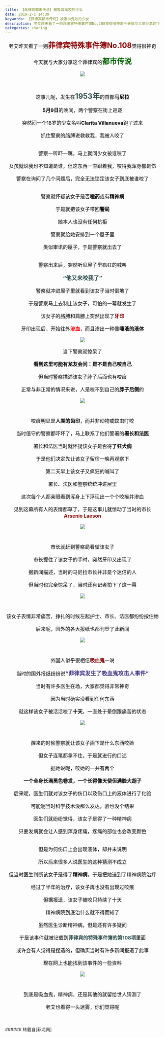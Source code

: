 ```yaml
---
title: 【菲律宾都市传说】被吸血鬼咬的少女
date: 2019-2-1 14:39
keywords: 【菲律宾都市传说】被吸血鬼咬的少女
description: 老艾昨天看了一则菲律宾特殊事件簿No.108觉得很神奇今天就与大家分享这个菲律宾的都市传说这事儿呢，发生在1953年的首都马尼拉5月9日的晚间，两个警察在街上巡逻突然间一个18岁的少女名叫Clarita Villanueva跑了过来抓住警察的胳膊说救救我，我被人咬了警察一听吓一跳，马上就问少女被谁咬了女孩就说我也不知道是谁，但这东西一直跟着我，咬得我浑身都是伤警察在询问了几个问题后，完全无法锁定该女子到底被谁咬了警察就怀疑该女子是否嗑药或有精神病于是就把该女子带回警局她本人也没有任何抗拒警察就给她安排到一个屋子里类似审讯的屋子，于是警察就出去了警察出来后，突然听见屋子里疯狂的喊叫“他又来咬我了”警察就冲进屋子里就看到该女子当时倒地了于是警察马上去制止该女子，可怕的一幕就发生了该女子的胳膊和肩膀上突然出现了牙印牙印出现后，开始往外渗血，而且渗出一种像唾液的液体当下警察就惊呆了看到这里可能有龙友会问：是不是自己咬自己但当时警察描述该女子脖子后面也有咬痕正常与非正常的情况来说，人是咬不到自己的脖子后侧的咬痕明显是人类的齿印，而并非动物或蚊虫叮咬当时值守的警察都吓坏了，马上联系了他们警署的署长和法医署长和法医当时就怀疑该女子是否得了狂犬病于是他们决定先让该女子留宿一晚再观察下第二天早上该女子又疯狂的喊叫了署长、法医和警察统统冲进屋里这次每个人都亲眼看到浑身上下浮现出一个个咬痕并渗血见到这幕所有人的表情都草了，于是这事儿就惊动了当时的市长Arsenio Laeson市长就赶到警察局看望该女子市长握住了该女子的手时，突然牙印又出现了据新闻描述，当时的马尼拉市长并非是个迷信的人但当时也完全惊呆了，当时还有记者拍下了这一幕该女子表情非常痛苦，挣扎的时候左起护士、市长、法医都纷纷按住她后来呢，国外的各大报纸也都刊登了此新闻外国人似乎很相信吸血鬼一说当时的国外报纸纷纷说“菲律宾发生了吸血鬼攻击人事件”当时有许多医生在场，大家都觉得非常神奇因为当时确实没看到任何东西就这样该女子被活活咬了十天，一直处于晕倒跟痛苦的状态醒来的时候警察就让该女子画下是什么东西咬她但女子连笔都拿不住，于是就进行的口述据她说呢，咬她的一共有两个一个全身长满黑色卷发，一个长得像天使但满脸大胡子后来呢，医生们就对该女子的伤口以及伤口上的液体进行了化验可能呢当时科学技术没那么发达，验也没个结果医生们就纷纷觉得，该女子是得了一种精神病只要发病就会让人感到浑身疼痛，疼痛的部位也会改变颜色但是为何伤口上会出现液体，却并未说明所以后来很多人说医生的这种猜测不成立但当时医生判断该女子是得了精神病，于是把她送到了精神病院治疗经过了半年的治疗，该女子再也没有出现过咬痕但据报道，该女子被咬只持续了十天精神病院到底治什么就不得而知了虽然医生诊断精神病，但是还有许多疑问于是该事件就被记载到菲律宾的特殊事件簿的第108项里面或许会有人觉得是捏造的，但确实当时有许多新闻报道了此事现在网上也能找到该事件的一些资料到底是吸血鬼，精神病，还是其他的就留给世人猜测了老艾也看得一头迷雾，你们觉得呢
categories: sharing
---
```

<td class="t_f" id="postmessage_2876885">

<div align="center"><font color="#000000"><font size="3">老艾昨天看了一则</font></font><strong><font size="5"><font color="#8b0000">菲律宾特殊事件簿No.108</font></font></strong><font color="#000000"><font size="3">觉得很神奇</font></font></div><br/>
<div align="center"><font size="3"><font color="#000">今天就与大家分享这个菲律宾的</font></font><strong><font size="5"><font color="#006400">都市传说</font></font></strong></div><br/>
<div align="center"><font size="3"><font color="#000000">

<img aid="1074035" data-cf-modified-9316d3d08039d7272c2f082d-="" file="data/attachment/forum/201902/01/095944wze0qrrze0jap0jg.jpg.thumb.jpg" id="aimg_1074035" inpost="1" onclick="" onmouseover="" src="http://www.flw.ph/data/attachment/forum/201902/01/095944wze0qrrze0jap0jg.jpg" style="cursor:pointer" zoomfile="data/attachment/forum/201902/01/095944wze0qrrze0jap0jg.jpg"/>


</font></font></div><br/>
<div align="center"><font color="#000000"><font size="3">这事儿呢，发生在</font></font><strong><font size="5"><font color="#2f4f4f">1953年</font></font></strong><font color="#000000"><font size="3">的首都<strong>马尼拉</strong></font></font></div><br/>
<div align="center"><font size="3"><font color="#000000"><strong>5月9日</strong>的晚间，两个警察在街上巡逻</font></font></div><br/>
<div align="center"><font size="3"><font color="#000000">突然间一个18岁的少女名叫<strong>Clarita Villanueva</strong>跑了过来</font></font></div><br/>
<div align="center"><font size="3"><font color="#000000">抓住警察的胳膊说救救我，我被人咬了</font></font></div><br/>
<div align="center"><font size="3"><font color="#000000"><img alt="" border="0" class="zoom" data-cf-modified-9316d3d08039d7272c2f082d-="" file="https://media1.tenor.com/images/1ddc0195cf6dae0c135bf9af552dddc0/tenor.gif?itemid=11871806" id="aimg_TfcKX" lazyloadthumb="1" onclick="" onmouseover="" src="https://media1.tenor.com/images/1ddc0195cf6dae0c135bf9af552dddc0/tenor.gif?itemid=11871806"/></font></font></div><br/>
<div align="center"><font size="3"><font color="#000000">警察一听吓一跳，马上就问少女被谁咬了</font></font></div><br/>
<div align="center"><font size="3"><font color="#000000">女孩就说我也不知道是谁，但这东西一直跟着我，咬得我浑身都是伤</font></font></div><br/>
<div align="center"><font size="3"><font color="#000000">警察在询问了几个问题后，完全无法锁定该女子到底被谁咬了</font></font></div><br/>
<div align="center"><font size="3"><font color="#000000"><img alt="" border="0" class="zoom" data-cf-modified-9316d3d08039d7272c2f082d-="" file="https://www.jiuwa.net/tuku/20180425/BPOXv69v.gif" id="aimg_g5crP" lazyloadthumb="1" onclick="" onmouseover="" src="https://www.jiuwa.net/tuku/20180425/BPOXv69v.gif"/></font></font></div><br/>
<div align="center"><font size="3"><font color="#000000">警察就怀疑该女子是否<strong>嗑药</strong>或有<strong>精神病</strong></font></font></div><br/>
<div align="center"><font size="3"><font color="#000000">于是就把该女子带回<strong>警局</strong></font></font></div><br/>
<div align="center"><font size="3"><font color="#000000">她本人也没有任何抗拒</font></font></div><br/>
<div align="center"><font size="3"><font color="#000000">警察就给她安排到一个屋子里</font></font></div><br/>
<div align="center"><font size="3"><font color="#000000">类似审讯的屋子，于是警察就出去了</font></font></div><br/>
<div align="center"><font size="3"><font color="#000000"><img alt="" border="0" class="zoom" data-cf-modified-9316d3d08039d7272c2f082d-="" file="https://ws1.sinaimg.cn/large/9150e4e5gw1f9ex4o5pp1j20j60j6gno.jpg" id="aimg_x7V26" lazyloadthumb="1" onclick="" onmouseover="" src="https://ws1.sinaimg.cn/large/9150e4e5gw1f9ex4o5pp1j20j60j6gno.jpg"/></font></font></div><br/>
<div align="center"><font size="3"><font color="#000000">警察出来后，突然听见屋子里疯狂的喊叫</font></font></div><br/>
<div align="center"><font size="4"><font color="#2f4f4f"><strong>“他又来咬我了”</strong></font></font></div><br/>
<div align="center"><font size="3"><font color="#000000">警察就冲进屋子里就看到该女子当时倒地了</font></font></div><br/>
<div align="center"><font size="3"><font color="#000000">于是警察马上去制止该女子，可怕的一幕就发生了</font></font></div><br/>
<div align="center"><font size="3"><font color="#000000">该女子的胳膊和肩膀上突然出现了</font><strong><font color="#8b0000">牙印</font></strong></font></div><br/>
<div align="center"><font size="3"><font color="#000000">牙印出现后，开始往外</font><strong><font color="#ff0000">渗血</font></strong><font color="#000000">，而且渗出一种像<strong>唾液的液体</strong></font></font></div><br/>
<div align="center">

<img aid="1074393" data-cf-modified-9316d3d08039d7272c2f082d-="" file="data/attachment/forum/201902/01/144118py1tku2f4yqq8g24.png.thumb.jpg" id="aimg_1074393" inpost="1" onclick="" onmouseover="" src="http://www.flw.ph/data/attachment/forum/201902/01/144118py1tku2f4yqq8g24.png" style="cursor:pointer" zoomfile="data/attachment/forum/201902/01/144118py1tku2f4yqq8g24.png"/>


</div><br/>
<div align="center"><font size="3"><font color="#000000">当下警察就惊呆了</font></font></div><br/>
<div align="center"><font size="3"><font color="#000000"><strong>看到这里可能有龙友会问：是不是自己咬自己</strong></font></font></div><br/>
<div align="center"><font size="3"><font color="#000000">但当时警察描述该女子脖子后面也有咬痕</font></font></div><br/>
<div align="center"><font size="3"><font color="#000000">正常与非正常的情况来说，人是咬不到自己的<strong>脖子后侧</strong>的</font></font></div><br/>
<div align="center"><font size="3"><font color="#000000">

<img aid="1074349" data-cf-modified-9316d3d08039d7272c2f082d-="" file="data/attachment/forum/201902/01/140017pw3ubceqi32btemw.png.thumb.jpg" id="aimg_1074349" inpost="1" onclick="" onmouseover="" src="http://www.flw.ph/data/attachment/forum/201902/01/140017pw3ubceqi32btemw.png" style="cursor:pointer" zoomfile="data/attachment/forum/201902/01/140017pw3ubceqi32btemw.png"/>


</font></font></div><br/>
<div align="center"><font size="3"><font color="#000000">咬痕明显是<strong>人类的齿印</strong>，而并非动物或蚊虫叮咬</font></font></div><br/>
<div align="center"><font size="3"><font color="#000000">当时值守的警察都吓坏了，马上联系了他们警署的<strong>署长和法医</strong></font></font></div><br/>
<div align="center"><font size="3"><font color="#000000">署长和法医当时就怀疑该女子是否得<strong>了狂犬病</strong></font></font></div><br/>
<div align="center"><font size="3"><font color="#000000">于是他们决定先让该女子留宿一晚再观察下</font></font></div><br/>
<div align="center"><font size="3"><font color="#000000">第二天早上该女子又疯狂的喊叫了</font></font></div><br/>
<div align="center"><font size="3"><font color="#000000">署长、法医和警察统统冲进屋里</font></font></div><br/>
<div align="center"><font size="3"><font color="#000000">这次每个人都亲眼看到浑身上下浮现出一个个咬痕并渗血</font></font></div><br/>
<div align="center"><font size="3"><font color="#000000">见到这幕所有人的表情都草了，于是这事儿就惊动了当时的市长</font><strong><font color="#8b0000">Arsenio Laeson</font></strong></font></div><br/>
<div align="center"><font size="3"><font color="#000000">

<img aid="1074361" data-cf-modified-9316d3d08039d7272c2f082d-="" file="data/attachment/forum/201902/01/140954lzo408r8ghlcc3kc.jpg.thumb.jpg" id="aimg_1074361" inpost="1" onclick="" onmouseover="" src="http://www.flw.ph/data/attachment/forum/201902/01/140954lzo408r8ghlcc3kc.jpg" style="cursor:pointer" zoomfile="data/attachment/forum/201902/01/140954lzo408r8ghlcc3kc.jpg"/>


</font></font></div><br/>
<div align="center"><font size="3"><font color="#000000">市长就赶到警察局看望该女子</font></font></div><br/>
<div align="center"><font size="3"><font color="#000000">市长握住了该女子的手时，突然牙印又出现了</font></font></div><br/>
<div align="center"><font size="3"><font color="#000000">据新闻描述，当时的马尼拉市长并非是个迷信的人</font></font></div><br/>
<div align="center"><font size="3"><font color="#000000">但当时也完全惊呆了，当时还有记者拍下了这一幕</font></font></div><br/>
<div align="center"><font size="3"><font color="#000000">

<img aid="1074364" data-cf-modified-9316d3d08039d7272c2f082d-="" file="data/attachment/forum/201902/01/141317kznn2e82y1o2xond.jpg.thumb.jpg" id="aimg_1074364" inpost="1" onclick="" onmouseover="" src="http://www.flw.ph/data/attachment/forum/201902/01/141317kznn2e82y1o2xond.jpg" style="cursor:pointer" zoomfile="data/attachment/forum/201902/01/141317kznn2e82y1o2xond.jpg"/>


</font></font></div><br/>
<div align="center"><font size="3"><font color="#000000">该女子表情非常痛苦，挣扎的时候左起护士、市长、法医都纷纷按住她</font></font></div><br/>
<div align="center"><font size="3"><font color="#000000">后来呢，国外的各大报纸也都刊登了此新闻</font></font></div><br/>
<div align="center"><font size="3"><font color="#000000">

<img aid="1074384" data-cf-modified-9316d3d08039d7272c2f082d-="" file="data/attachment/forum/201902/01/141703spabvplgi7m5s266.jpg.thumb.jpg" id="aimg_1074384" inpost="1" onclick="" onmouseover="" src="http://www.flw.ph/data/attachment/forum/201902/01/141703spabvplgi7m5s266.jpg" style="cursor:pointer" zoomfile="data/attachment/forum/201902/01/141703spabvplgi7m5s266.jpg"/>


</font></font></div><br/>
<div align="center"><font size="3"><font color="#000000">外国人似乎很相信</font><strong><font color="#8b0000">吸血鬼</font></strong><font color="#000000">一说</font></font></div><br/>
<div align="center"><font size="3"><font color="#000">当时的国外报纸纷纷说</font></font><strong><font size="4"><font color="#483d8b">“菲律宾发生了吸血鬼攻击人事件”</font></font></strong></div><br/>
<div align="center"><font size="3"><font color="#000000">当时有许多医生在场，大家都觉得非常神奇</font></font></div><br/>
<div align="center"><font size="3"><font color="#000000">因为当时确实没看到任何东西</font></font></div><br/>
<div align="center"><font size="3"><font color="#000000">就这样该女子被活活咬了<strong>十天</strong>，一直处于晕倒跟痛苦的状态</font></font></div><br/>
<div align="center"><font size="3"><font color="#000000">

<img aid="1074386" data-cf-modified-9316d3d08039d7272c2f082d-="" file="data/attachment/forum/201902/01/142253az9p12gwn8parnps.jpg.thumb.jpg" id="aimg_1074386" inpost="1" onclick="" onmouseover="" src="http://www.flw.ph/data/attachment/forum/201902/01/142253az9p12gwn8parnps.jpg" style="cursor:pointer" zoomfile="data/attachment/forum/201902/01/142253az9p12gwn8parnps.jpg"/>


</font></font></div><br/>
<div align="center"><font size="3"><font color="#000000">醒来的时候警察就让该女子画下是什么东西咬她</font></font></div><br/>
<div align="center"><font size="3"><font color="#000000">但女子连笔都拿不住，于是就进行的口述</font></font></div><br/>
<div align="center"><font size="3"><font color="#000000">据她说呢，咬她的一共有两个</font></font></div><br/>
<div align="center"><font size="3"><font color="#000000"><strong>一个全身长满黑色卷发，一个长得像天使但满脸大胡子</strong></font></font></div><br/>
<div align="center"><font size="3"><font color="#000000">后来呢，医生们就对该女子的伤口以及伤口上的液体进行了化验</font></font></div><br/>
<div align="center"><font size="3"><font color="#000000">可能呢当时科学技术没那么发达，验也没个结果</font></font></div><br/>
<div align="center"><font size="3"><font color="#000000">医生们就纷纷觉得，该女子是得了一种精神病</font></font></div><br/>
<div align="center"><font size="3"><font color="#000000">只要发病就会让人感到浑身疼痛，疼痛的部位也会改变颜色</font></font></div><br/>
<div align="center"><font size="3"><font color="#000000"><img alt="" border="0" class="zoom" data-cf-modified-9316d3d08039d7272c2f082d-="" file="http://files.57gif.com/webgif/0/c/e8/a1e0c5fea45f0bdf0712012828ed5.gif" id="aimg_w7WI7" lazyloadthumb="1" onclick="" onmouseover="" src="http://files.57gif.com/webgif/0/c/e8/a1e0c5fea45f0bdf0712012828ed5.gif"/></font></font></div><br/>
<div align="center"><font size="3"><font color="#000000">但是为何伤口上会出现液体，却并未说明</font></font></div><br/>
<div align="center"><font size="3"><font color="#000000">所以后来很多人说医生的这种猜测不成立</font></font></div><br/>
<div align="center"><font size="3"><font color="#000000">但当时医生判断该女子是得了<strong>精神病</strong>，于是把她送到了精神病院治疗</font></font></div><br/>
<div align="center"><font size="3"><font color="#000000">经过了半年的治疗，该女子再也没有出现过咬痕</font></font></div><br/>
<div align="center"><font size="3"><font color="#000000">但据报道，该女子被咬只持续了十天</font></font></div><br/>
<div align="center"><font size="3"><font color="#000000">精神病院到底治什么就不得而知了</font></font></div><br/>
<div align="center"><font size="3"><font color="#000000">虽然医生诊断精神病，但是还有许多疑问</font></font></div><br/>
<div align="center"><font size="3"><font color="#000000">于是该事件就被记载到</font><strong><font color="#2f4f4f">菲律宾的特殊事件簿的第108项</font></strong><font color="#000000">里面</font></font></div><br/>
<div align="center"><font size="3"><font color="#000000">或许会有人觉得是捏造的，但确实当时有许多新闻报道了此事</font></font></div><br/>
<div align="center"><font size="3"><font color="#000000">现在网上也能找到该事件的一些资料</font></font></div><br/>
<div align="center"><font size="3"><font color="#000000">

<img aid="1074391" data-cf-modified-9316d3d08039d7272c2f082d-="" file="data/attachment/forum/201902/01/143258etmveflfk6pkvhaf.png.thumb.jpg" id="aimg_1074391" inpost="1" onclick="" onmouseover="" src="http://www.flw.ph/data/attachment/forum/201902/01/143258etmveflfk6pkvhaf.png" style="cursor:pointer" zoomfile="data/attachment/forum/201902/01/143258etmveflfk6pkvhaf.png"/>


</font></font></div><br/>
<div align="center"><font size="3"><font color="#000000">到底是吸血鬼，精神病，还是其他的就留给世人猜测了</font></font></div><br/>
<div align="center"><font size="3"><font color="#000000">老艾也看得一头迷雾，你们觉得呢</font></font></div><br/>
<br/>
<br/>
</td>
###### 转载自[菲龙网]